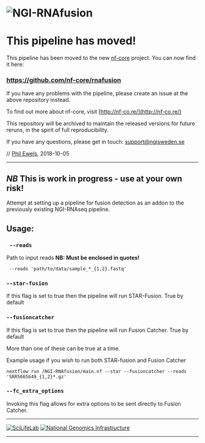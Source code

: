 # ![NGI-RNAfusion](https://raw.githubusercontent.com/SciLifeLab/NGI-RNAfusion/master/docs/images/NGI-RNAfusion_logo.png)


# This pipeline has moved!

This pipeline has been moved to the new [nf-core](http://nf-co.re/) project.
You can now find it here:

### https://github.com/nf-core/rnafusion

If you have any problems with the pipeline, please create an issue at the above repository instead.

To find out more about nf-core, visit [http://nf-co.re/](http://nf-co.re/)

This repository will be archived to maintain the released versions for future reruns, in the spirit of full reproducibility.

If you have any questions, please get in touch: support@ngisweden.se

// [Phil Ewels](http://github.com/ewels/), 2018-10-05

---



## *NB* This is work in progress - use at your own risk!

Attempt at setting up a pipeline for fusion detection as an addon to the previously existing NGI-RNAseq pipeline.

## Usage:
### ` --reads`
Path to input reads
**NB: Must be enclosed in quotes!**
```
 --reads 'path/to/data/sample_*_{1,2}.fastq'
```

### `--star-fusion`
If this flag is set to true then the pipeline will run STAR-Fusion.
True by default

### `--fusioncatcher`

If this flag is set to true then the pipeline will run Fusion Catcher.
True by default

More than one of these can be true at a time.

Example usage if you wish to run both STAR-fusion and Fusion Catcher
```
nextflow run /NGI-RNAfusion/main.nf --star --fusioncatcher --reads 'SRR5665649_{1,2}*.gz'
```

### `--fc_extra_options`

Invoking this flag allows for extra options to be sent directly to Fusion Catcher.

---

[![SciLifeLab](https://raw.githubusercontent.com/SciLifeLab/NGI-RNAfusion/master/docs/images/SciLifeLab_logo.png)](http://www.scilifelab.se/)
[![National Genomics Infrastructure](https://raw.githubusercontent.com/SciLifeLab/NGI-RNAfusion/master/docs/images/NGI_logo.png)](https://ngisweden.scilifelab.se/)

---
